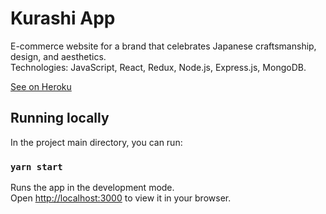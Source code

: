 # Kurashi App

E-commerce website for a brand that celebrates Japanese craftsmanship, design, and aesthetics.\
Technologies: JavaScript, React, Redux, Node.js, Express.js, MongoDB.

[See on Heroku](https://github.com/facebook/create-react-app)

## Running locally

In the project main directory, you can run:

### `yarn start`

Runs the app in the development mode.\
Open [http://localhost:3000](http://localhost:3000) to view it in your browser.
